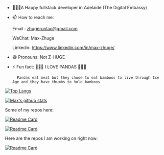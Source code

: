 <!--
**Crazyorchid/Crazyorchid** is a ✨ _special_ ✨ repository because its `README.md` (this file) appears on your GitHub profile.

Here are some ideas to get you started:

- 🔭 I’m currently working on ...
- 🌱 I’m currently learning ...
- 👯 I’m looking to collaborate on ...
- 🤔 I’m looking for help with ...
- 💬 Ask me about ...
- 📫 How to reach me: ...
- 😄 Pronouns: ...
- ⚡ Fun fact: ...
-->

- 🧑🏻‍💻A Happy fullstack developer in Adelaide (The Digital Embassy)

- 📫 How to reach me:

    Email : zhugeruntao@gmail.com

    WeChat: Max-Zhuge

    Linkedin: <https://www.linkedin.com/in/max-zhuge/>
- 😄 Pronouns: Not Z-HUGE
- ⚡ Fun fact:
🐼🐼🐼
I LOVE PANDAS
🐼🐼🐼

        Pandas eat meat but they chose to eat bamboos to live through Ice Age and they have thumbs to hold bamboos

[![Top Langs](https://github-readme-stats.vercel.app/api/top-langs/?username=Crazyorchid&layout=compact&bg_color=140deg,ff6a01,904e95&title_color=ffffff&icon_color=ffffaf&text_color=ffffff&card_width=450&langs_count=5)](https://github.com/Crazyorchid/github-readme-stats)

[![Max's github stats](https://github-readme-stats.vercel.app/api?username=Crazyorchid&count_private=true&show_icons=true&theme=default&hide_rank=false&include_all_commits=true&bg_color=140deg,904e95,ff6a00&title_color=ffffff&icon_color=ffffaf&text_color=ffffff&card_width=500)](https://github.com/Crazyorchid/github-readme-stats)

Some of my repos here:

[![Readme Card](https://github-readme-stats.vercel.app/api/pin/?username=crazyorchid&repo=comosus-smart-contract&show_icons=true&theme=panda)](https://github.com/Crazyorchid/comosus-smart-contract)

[![Readme Card](https://github-readme-stats.vercel.app/api/pin/?username=crazyorchid&repo=COMP7059-Artifical-Inteligence&show_icons=true&theme=panda)](https://github.com/Crazyorchid/COMP7059-Artifical-Inteligence)

Here are the repos I am working on right now:

[![Readme Card](https://github-readme-stats.vercel.app/api/pin/?username=crazyorchid&repo=better-search-engine&show_icons=true&theme=panda)](https://github.com/Crazyorchid/better-search-engine)
